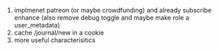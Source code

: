 
1.  implmenet patreon (or maybe crowdfunding) and already subscribe enhance (also remove debug toggle and maybe make role a user_metadata)
2.  cache /journal/new in a cookie
3.  more useful characterisitics